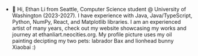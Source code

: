 - 👋 Hi, Ethan Li from Seattle, Computer Science student @ University of Washington (2023-2027).
I have experience with Java, Java/TypeScript, Python, NumPy, React, and Matplotlib libraries.
I am an experienced artist of many years, check out my website showcasing my works and journey at ethanliart.neocities.org.
My profile picture uses my oil painting decipting my two pets: labrador Bax and lionhead bunny Xiaobai :)

